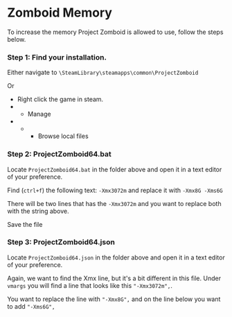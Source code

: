 # Zomboid Memory
To increase the memory Project Zomboid is allowed to use, follow the steps below.

### Step 1: Find your installation.

Either navigate to ``\SteamLibrary\steamapps\common\ProjectZomboid`` 

Or 

- Right click the game in steam.
- - Manage
- - - Browse local files

### Step 2: ProjectZomboid64.bat

Locate ``ProjectZomboid64.bat`` in the folder above and open it in a text editor of your preference. 

Find (``ctrl+f``) the following text: ``-Xmx3072m`` and replace it with ``-Xmx8G -Xms6G``

There will be two lines that has the ``-Xmx3072m`` and you want to replace both with the string above.

Save the file

### Step 3: ProjectZomboid64.json

Locate ``ProjectZomboid64.json`` in the folder above and open it in a text editor of your preference. 

Again, we want to find the Xmx line, but it's a bit different in this file. Under ``vmargs`` you will find a line that looks like this ``"-Xmx3072m",``.

You want to replace the line with ``"-Xmx8G",`` and on the line below you want to add ``"-Xms6G",``